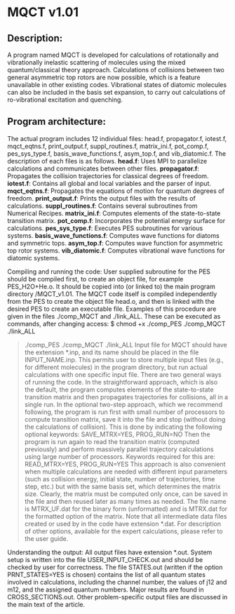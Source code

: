 # MQCT v1.01


## Description:

A program named MQCT is developed for calculations of rotationally and vibrationally inelastic scattering of molecules using the mixed quantum/classical theory approach. Calculations of collisions between two general asymmetric top rotors are now possible, which is a feature unavailable in other existing codes. Vibrational states of diatomic molecules can also be included in the basis set expansion, to carry out calculations of ro-vibrational excitation and quenching.

## Program architecture:

The actual program includes 12 individual files: head.f, propagator.f, iotest.f, mqct_eqtns.f, print_output.f, suppl_routines.f, matrix_ini.f, pot_comp.f, pes_sys_type.f, basis_wave_functions.f, asym_top.f, and vib_diatomic.f. The description of each files is as follows.
**head.f**: Uses MPI to parallelize calculations and communicates between other files.
**propagator.f**: Propagates the collision trajectories for classical degrees of freedom.
**iotest.f**: Contains all global and local variables and the parser of input.
**mqct_eqtns.f**: Propagates the equations of motion for quantum degrees of freedom.
**print_output.f**: Prints the output files with the results of calculations.
**suppl_routines.f**: Contains several subroutines from Numerical Recipes.
**matrix_ini.f**: Computes elements of the state-to-state transition matrix.
**pot_comp.f**: Incorporates the potential energy surface for calculations.
**pes_sys_type.f**: Executes PES subroutines for various systems.
**basis_wave_functions.f**: Computes wave functions for diatoms and symmetric tops.
**asym_top.f**: Computes wave function for asymmetric top rotor systems.
**vib_diatomic.f**: Computes vibrational wave functions for diatomic systems.

Compiling and running the code:
	User supplied subroutine for the PES should be compiled first, to create an object file, for example PES_H2O+He.o. It should be copied into (or linked to) the main program directory /MQCT_v1.01. The MQCT code itself is compiled independently from the PES to create the object file head.o, and then is linked with the desired PES to create an executable file.
	Examples of this procedure are given in the files ./comp_MQCT and ./link_ALL. These can be executed as commands, after changing access: 
 $ chmod +x ./comp_PES ./comp_MQCT ./link_ALL
 > ./comp_PES 
 > ./comp_MQCT 
 > ./link_ALL
Input file for MQCT should have the extension *.inp, and its name should be placed in the file INPUT_NAME.inp. This permits user to store multiple input files (e.g., for different molecules) in the program directory, but run actual calculations with one specific input file. There are two general ways of running the code. In the straightforward approach, which is also the default, the program computes elements of the state-to-state transition matrix and then propagates trajectories for collisions, all in a single run. In the optional two-step approach, which we recommend following, the program is run first with small number of processors to compute transition matrix, save it into the file and stop (without doing the calculations of collision). This is done by indicating the following optional keywords:
SAVE_MTRX=YES, PROG_RUN=NO
Then the program is run again to read the transition matrix (computed previously) and perform massively parallel trajectory calculations using large number of processors. Keywords required for this are:
READ_MTRX=YES, PROG_RUN=YES
This approach is also convenient when multiple calculations are needed with different input parameters (such as collision energy, initial state, number of trajectories, time step, etc.) but with the same basis set, which determines the matrix size. Clearly, the matrix must be computed only once, can be saved in the file and then reused later as many times as needed. The file name is MTRX_UF.dat for the binary form (unformatted) and is MTRX.dat for the formatted option of the matrix. Note that all intermediate data files created or used by in the code have extension *.dat. For description of other options, available for the expert calculations, please refer to the user guide.

Understanding the output:
	All output files have extension *.out. System setup is written into the file USER_INPUT_CHECK.out and should be checked by user for correctness. The file STATES.out (written if the option PRNT_STATES=YES is chosen) contains the list of all quantum states involved in calculations, including the channel number, the values of j12 and m12, and the assigned quantum numbers. Major results are found in CROSS_SECTIONS.out. Other problem-specific output files are discussed in the main text of the article. 


